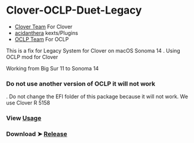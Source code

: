 # Clover-OCLP-Duet-Legacy
- [Clover Team](https://github.com/CloverHackyColor/CloverBootloader) For Clover
- [acidanthera](https://github.com/acidanthera) kexts/Plugins
- [OCLP Team](https://github.com/dortania/OpenCore-Legacy-Patcher/) For OCLP
  
This is a fix for Legacy System for Clover on macOS Sonoma 14 
. Using OCLP mod for Clover

Working from Big Sur 11 to Sonoma 14

### Do not use another version of OCLP it will not work
. Do not change the EFI folder of this package because it will not work. We use Clover R 5158

### View [Usage](https://github.com/chris1111/Clover-OCLP-Duet-Legacy/blob/main/Usage-Clover.md) 
### Download ➤ [Release](https://github.com/chris1111/Clover-OCLP-Duet-Legacy/releases/tag/V1)
